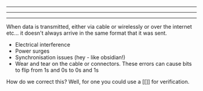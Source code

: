
---
---
---

When data is transmitted, either via cable or wirelessly or over the internet etc... it doesn't always arrive in the same format that it was sent.
- Electrical interference
- Power surges
- Synchronisation issues (hey - like obsidian!)
- Wear and tear on the cable or connectors.
These errors can cause bits to flip from 1s and 0s to 0s and 1s

How do we correct this?
Well, for one you could use a [[]] for verification.